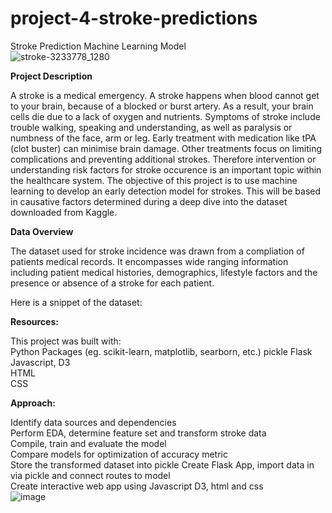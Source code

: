 # project-4-stroke-predictions
Stroke Prediction Machine Learning Model  
![stroke-3233778_1280](https://github.com/RLButch/project-4-stroke-predictions/assets/122842203/26120b59-40df-4e71-94ef-acf465316a07)    

**Project Description**    

A stroke is a medical emergency. A stroke happens when blood cannot get to your brain, because of a blocked or burst artery. As a result, your brain cells die due to a lack of oxygen and nutrients.
Symptoms of stroke include trouble walking, speaking and understanding, as well as paralysis or numbness of the face, arm or leg.
Early treatment with medication like tPA (clot buster) can minimise brain damage. Other treatments focus on limiting complications and preventing additional strokes. Therefore intervention or understanding risk factors for stroke occurence is an important topic within the healthcare system. The objective of this project is to use machine learning to develop an early detection model for strokes. This will be based in causative factors determined during a deep dive into the dataset downloaded from Kaggle.

**Data Overview**    

The dataset used for stroke incidence was drawn from a compliation of patients medical records. It encompasses wide ranging information including patient medical histories, demographics, lifestyle factors and the presence or absence of a stroke for each patient.

Here is a snippet of the dataset:    


**Resources:**     

This project was built with:  
Python Packages (eg. scikit-learn, matplotlib, searborn, etc.) 
pickle 
Flask 
Javascript, D3  
HTML  
CSS  

**Approach:**    

Identify data sources and dependencies  
Perform EDA, determine feature set and transform stroke data  
Compile, train and evaluate the model  
Compare models for optimization of accuracy metric  
Store the transformed dataset into pickle
Create Flask App, import data in via pickle and connect routes to model  
Create interactive web app using Javascript D3, html and css  
![image](https://github.com/RLButch/project-4-stroke-predictions/assets/122842203/f592e68a-f319-428b-b895-5f961beca38a)    



